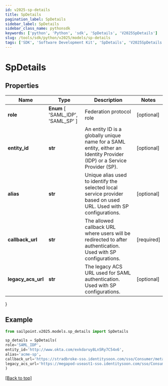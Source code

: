 ```yaml
---
id: v2025-sp-details
title: SpDetails
pagination_label: SpDetails
sidebar_label: SpDetails
sidebar_class_name: pythonsdk
keywords: ['python', 'Python', 'sdk', 'SpDetails', 'V2025SpDetails']
slug: /tools/sdk/python/v2025/models/sp-details
tags: ['SDK', 'Software Development Kit', 'SpDetails', 'V2025SpDetails']
---
```


# SpDetails

## Properties

| Name | Type | Description | Notes |
| --- | --- | --- | --- |
| **role** | **Enum** [ 'SAML_IDP', 'SAML_SP' ] | Federation protocol role | [optional] |
| **entity_id** | **str** | An entity ID is a globally unique name for a SAML entity, either an Identity Provider (IDP) or a Service Provider (SP). | [optional] |
| **alias** | **str** | Unique alias used to identify the selected local service provider based on used URL. Used with SP configurations. | [optional] |
| **callback_url** | **str** | The allowed callback URL where users will be redirected to after authentication. Used with SP configurations. | [required] |
| **legacy_acs_url** | **str** | The legacy ACS URL used for SAML authentication. Used with SP configurations. | [optional] |

}

## Example

```python
from sailpoint.v2025.models.sp_details import SpDetails

sp_details = SpDetails(
role='SAML_IDP',
entity_id='http://www.okta.com/exkdaruy8Ln5Ry7C54x6',
alias='acme-sp',
callback_url='https://stradbroke-sso.identitysoon.com/sso/Consumer/metaAlias/cdov-saml/sp',
legacy_acs_url='https://megapod-useast1-sso.identitysoon.com/sso/Consumer/metaAlias/acme/sp'
)

```

[[Back to top]](#)
